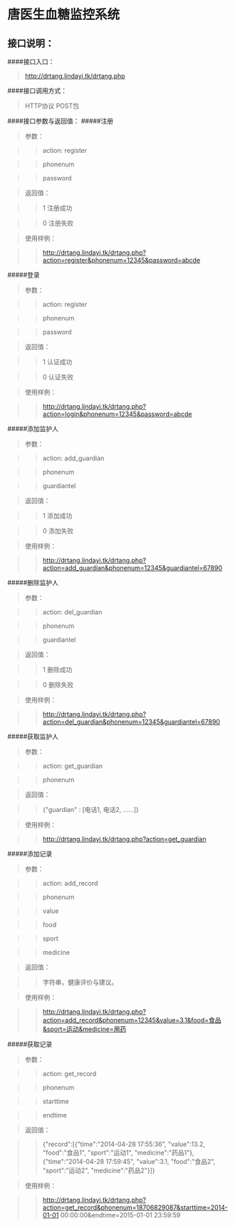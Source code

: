 
唐医生血糖监控系统
======


接口说明：
------

####接口入口：
>http://drtang.lindayi.tk/drtang.php

####接口调用方式：
>HTTP协议 POST包

####接口参数与返回值：
#####注册

>参数：

>>action: register

>>phonenum

>>password

>返回值：

>>1 注册成功

>>0 注册失败

>使用样例：

>>http://drtang.lindayi.tk/drtang.php?action=register&phonenum=12345&password=abcde

#####登录

>参数：

>>action: register

>>phonenum

>>password

>返回值：

>>1 认证成功

>>0 认证失败

>使用样例：

>>http://drtang.lindayi.tk/drtang.php?action=login&phonenum=12345&password=abcde

#####添加监护人

>参数：

>>action: add_guardian

>>phonenum

>>guardiantel

>返回值：

>>1 添加成功

>>0 添加失败

>使用样例：

>>http://drtang.lindayi.tk/drtang.php?action=add_guardian&phonenum=12345&guardiantel=67890

#####删除监护人

>参数：

>>action: del_guardian

>>phonenum

>>guardiantel

>返回值：

>>1 删除成功

>>0 删除失败

>使用样例：

>>http://drtang.lindayi.tk/drtang.php?action=del_guardian&phonenum=12345&guardiantel=67890

#####获取监护人

>参数：

>>action: get_guardian

>>phonenum

>返回值：

>>{"guardian" : [电话1, 电话2, ……]}

>使用样例：

>>http://drtang.lindayi.tk/drtang.php?action=get_guardian

#####添加记录

>参数：

>>action: add_record

>>phonenum

>>value

>>food

>>sport

>>medicine

>返回值：

>>字符串，健康评价与建议。

>使用样例：

>>http://drtang.lindayi.tk/drtang.php?action=add_record&phonenum=12345&value=3.1&food=食品&sport=运动&medicine=用药

#####获取记录

>参数：

>>action: get_record

>>phonenum

>>starttime

>>endtime

>返回值：

>>{"record":[{"time":"2014-04-28 17:55:36", "value":13.2, "food":"食品1", "sport":"运动1", "medicine":"药品1"},{"time":"2014-04-28 17:59:45", "value":3.1, "food":"食品2", "sport":"运动2", "medicine":"药品2"}]}

>使用样例：

>>http://drtang.lindayi.tk/drtang.php?action=get_record&phonenum=18706829087&starttime=2014-01-01 00:00:00&endtime=2015-01-01 23:59:59
